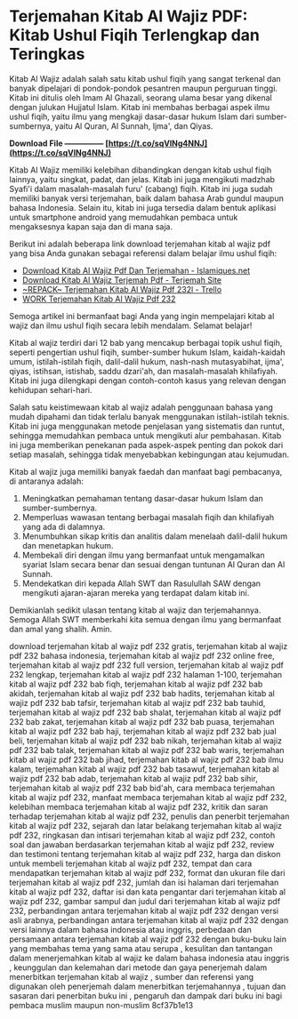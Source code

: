 # Terjemahan Kitab Al Wajiz PDF: Kitab Ushul Fiqih Terlengkap dan Teringkas
 
Kitab Al Wajiz adalah salah satu kitab ushul fiqih yang sangat terkenal dan banyak dipelajari di pondok-pondok pesantren maupun perguruan tinggi. Kitab ini ditulis oleh Imam Al Ghazali, seorang ulama besar yang dikenal dengan julukan Hujjatul Islam. Kitab ini membahas berbagai aspek ilmu ushul fiqih, yaitu ilmu yang mengkaji dasar-dasar hukum Islam dari sumber-sumbernya, yaitu Al Quran, Al Sunnah, Ijma', dan Qiyas.
 
**Download File ————— [https://t.co/sqVlNg4NNJ](https://t.co/sqVlNg4NNJ)**


 
Kitab Al Wajiz memiliki kelebihan dibandingkan dengan kitab ushul fiqih lainnya, yaitu singkat, padat, dan jelas. Kitab ini juga mengikuti madzhab Syafi'i dalam masalah-masalah furu' (cabang) fiqih. Kitab ini juga sudah memiliki banyak versi terjemahan, baik dalam bahasa Arab gundul maupun bahasa Indonesia. Selain itu, kitab ini juga tersedia dalam bentuk aplikasi untuk smartphone android yang memudahkan pembaca untuk mengaksesnya kapan saja dan di mana saja.
 
Berikut ini adalah beberapa link download terjemahan kitab al wajiz pdf yang bisa Anda gunakan sebagai referensi dalam belajar ilmu ushul fiqih:
 
- [Download Kitab Al Wajiz Pdf Dan Terjemahan - Islamiques.net](https://islamiques.net/download-kitab-al-wajiz-pdf/)
- [Download Kitab Al Wajiz Terjemah Pdf - Terjemah Site](https://www.terjemah.site/2022/09/download-kitab-al-wajiz-terjemah-pdf.html)
- [~REPACK~ Terjemahan Kitab Al Wajiz Pdf 232l - Trello](https://www.trello.com/c/VVrziga0/1861-repack-terjemahan-kitab-al-wajiz-pdf-232l)
- [WORK Terjemahan Kitab Al Wajiz Pdf 232](https://kit.co/ortatuzon/work-terjemahan-kitab-al-wajiz-pdf-232)

Semoga artikel ini bermanfaat bagi Anda yang ingin mempelajari kitab al wajiz dan ilmu ushul fiqih secara lebih mendalam. Selamat belajar!
  
Kitab al wajiz terdiri dari 12 bab yang mencakup berbagai topik ushul fiqih, seperti pengertian ushul fiqih, sumber-sumber hukum Islam, kaidah-kaidah umum, istilah-istilah fiqih, dalil-dalil hukum, nash-nash mutasyabihat, ijma', qiyas, istihsan, istishab, saddu dzari'ah, dan masalah-masalah khilafiyah. Kitab ini juga dilengkapi dengan contoh-contoh kasus yang relevan dengan kehidupan sehari-hari.
 
Salah satu keistimewaan kitab al wajiz adalah penggunaan bahasa yang mudah dipahami dan tidak terlalu banyak menggunakan istilah-istilah teknis. Kitab ini juga menggunakan metode penjelasan yang sistematis dan runtut, sehingga memudahkan pembaca untuk mengikuti alur pembahasan. Kitab ini juga memberikan penekanan pada aspek-aspek penting dan pokok dari setiap masalah, sehingga tidak menyebabkan kebingungan atau kejumudan.
 
Kitab al wajiz juga memiliki banyak faedah dan manfaat bagi pembacanya, di antaranya adalah:

1. Meningkatkan pemahaman tentang dasar-dasar hukum Islam dan sumber-sumbernya.
2. Memperluas wawasan tentang berbagai masalah fiqih dan khilafiyah yang ada di dalamnya.
3. Menumbuhkan sikap kritis dan analitis dalam menelaah dalil-dalil hukum dan menetapkan hukum.
4. Membekali diri dengan ilmu yang bermanfaat untuk mengamalkan syariat Islam secara benar dan sesuai dengan tuntunan Al Quran dan Al Sunnah.
5. Mendekatkan diri kepada Allah SWT dan Rasulullah SAW dengan mengikuti ajaran-ajaran mereka yang terdapat dalam kitab ini.

Demikianlah sedikit ulasan tentang kitab al wajiz dan terjemahannya. Semoga Allah SWT memberkahi kita semua dengan ilmu yang bermanfaat dan amal yang shalih. Amin.
 
download terjemahan kitab al wajiz pdf 232 gratis,  terjemahan kitab al wajiz pdf 232 bahasa indonesia,  terjemahan kitab al wajiz pdf 232 online free,  terjemahan kitab al wajiz pdf 232 full version,  terjemahan kitab al wajiz pdf 232 lengkap,  terjemahan kitab al wajiz pdf 232 halaman 1-100,  terjemahan kitab al wajiz pdf 232 bab fiqh,  terjemahan kitab al wajiz pdf 232 bab akidah,  terjemahan kitab al wajiz pdf 232 bab hadits,  terjemahan kitab al wajiz pdf 232 bab tafsir,  terjemahan kitab al wajiz pdf 232 bab tauhid,  terjemahan kitab al wajiz pdf 232 bab shalat,  terjemahan kitab al wajiz pdf 232 bab zakat,  terjemahan kitab al wajiz pdf 232 bab puasa,  terjemahan kitab al wajiz pdf 232 bab haji,  terjemahan kitab al wajiz pdf 232 bab jual beli,  terjemahan kitab al wajiz pdf 232 bab nikah,  terjemahan kitab al wajiz pdf 232 bab talak,  terjemahan kitab al wajiz pdf 232 bab waris,  terjemahan kitab al wajiz pdf 232 bab jihad,  terjemahan kitab al wajiz pdf 232 bab ilmu kalam,  terjemahan kitab al wajiz pdf 232 bab tasawuf,  terjemahan kitab al wajiz pdf 232 bab adab,  terjemahan kitab al wajiz pdf 232 bab sihir,  terjemahan kitab al wajiz pdf 232 bab bid'ah,  cara membaca terjemahan kitab al wajiz pdf 232,  manfaat membaca terjemahan kitab al wajiz pdf 232,  kelebihan membaca terjemahan kitab al wajiz pdf 232,  kritik dan saran terhadap terjemahan kitab al wajiz pdf 232,  penulis dan penerbit terjemahan kitab al wajiz pdf 232,  sejarah dan latar belakang terjemahan kitab al wajiz pdf 232,  ringkasan dan intisari terjemahan kitab al wajiz pdf 232,  contoh soal dan jawaban berdasarkan terjemahan kitab al wajiz pdf 232,  review dan testimoni tentang terjemahan kitab al wajiz pdf 232,  harga dan diskon untuk membeli terjemahan kitab al wajiz pdf 232,  tempat dan cara mendapatkan terjemahan kitab al wajiz pdf 232,  format dan ukuran file dari terjemahan kitab al wajiz pdf 232,  jumlah dan isi halaman dari terjemahan kitab al wajiz pdf 232,  daftar isi dan kata pengantar dari terjemahan kitab al wajiz pdf 232,  gambar sampul dan judul dari terjemahan kitab al wajiz pdf 232,  perbandingan antara terjemahan kitab al wajiz pdf 232 dengan versi asli arabnya,  perbandingan antara terjemahan kitab al wajiz pdf 232 dengan versi lainnya dalam bahasa indonesia atau inggris,  perbedaan dan persamaan antara terjemahan kitab al wajiz pdf 232 dengan buku-buku lain yang membahas tema yang sama atau serupa ,  kesulitan dan tantangan dalam menerjemahkan kitab al wajiz ke dalam bahasa indonesia atau inggris ,  keunggulan dan kelemahan dari metode dan gaya penerjemah dalam menerbitkan terjemahan kitab al wajiz ,  sumber dan referensi yang digunakan oleh penerjemah dalam menerbitkan terjemahannya ,  tujuan dan sasaran dari penerbitan buku ini ,  pengaruh dan dampak dari buku ini bagi pembaca muslim maupun non-muslim
 8cf37b1e13
 
